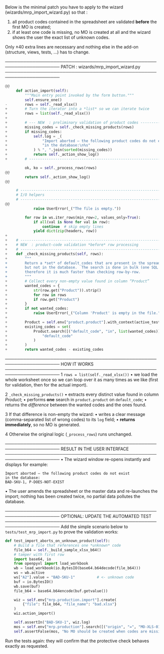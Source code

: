 Below is the minimal patch you have to apply to the wizard
(wizards/mrp_import_wizard.py) so that :

1. all product codes contained in the spreadsheet are validated **before**
   the first MO is created;
2. if at least one code is missing, no MO is created at all and the wizard
   shows the user the exact list of unknown codes.

Only ±40 extra lines are necessary and nothing else in the add-on
(structure, views, tests, …) has to change.

────────────────────────────────────────────────────────────────────
PATCH : wizards/mrp_import_wizard.py
────────────────────────────────────────────────────────────────────
```python
@@
     def action_import(self):
         """Main entry point invoked by the form button."""
         self.ensure_one()
-        rows = self._read_xlsx()
+        # Turn the iterator into a *list* so we can iterate twice
+        rows = list(self._read_xlsx())
+
+        # --- NEW  : preliminary validation of product codes -------------
+        missing_codes = self._check_missing_products(rows)
+        if missing_codes:
+            self.log = _(
+                "Import aborted — the following product codes do not exist "
+                "in the database:\n%s"
+            ) % ", ".join(sorted(missing_codes))
+            return self._action_show_log()
+        # ----------------------------------------------------------------

         ok, ko = self._process_rows(rows)
@@
         return self._action_show_log()
@@

     # ---------------------------------------------------------------------
     # I/O helpers
     # ---------------------------------------------------------------------
@@
             raise UserError(_("The file is empty."))

         for row in ws.iter_rows(min_row=2, values_only=True):
             if all(val is None for val in row):
                 continue  # skip empty lines
             yield dict(zip(headers, row))
+
+    # -----------------------------------------------------------------
+    # NEW  : product-code validation *before* row processing
+    # -----------------------------------------------------------------
+    def _check_missing_products(self, rows):
+        """
+        Return a *set* of default_codes that are present in the spreadsheet
+        but not in the database.  The search is done in bulk (one SQL query),
+        therefore it is much faster than checking row-by-row.
+        """
+        # Collect every non-empty value found in column “Product”
+        wanted_codes = {
+            str(row.get("Product")).strip()
+            for row in rows
+            if row.get("Product")
+        }
+        if not wanted_codes:
+            raise UserError(_("Column 'Product' is empty in the file."))
+
+        Product = self.env["product.product"].with_context(active_test=False)
+        existing_codes = set(
+            Product.search([("default_code", "in", list(wanted_codes))]).mapped(
+                "default_code"
+            )
+        )
+        return wanted_codes - existing_codes
```

────────────────────────────────────────────────────────────────────
HOW IT WORKS
────────────────────────────────────────────────────────────────────
1  `rows = list(self._read_xlsx())`
   • we load the whole worksheet once so we can loop over it as many times
   as we like (first for validation, then for the actual import).

2  `_check_missing_products()`
   • extracts every distinct value found in column *Product*;
   • performs **one** search in `product.product` on `default_code`;
   • returns the *difference* between the wanted codes and the ones found.

3  If that difference is non-empty the wizard:
   • writes a clear message (comma-separated list of wrong codes) to its
     `log` field;
   • **returns immediately**, so no MO is generated.

4  Otherwise the original logic (`_process_rows`) runs unchanged.

────────────────────────────────────────────────────────────────────
RESULT IN THE USER INTERFACE
────────────────────────────────────────────────────────────────────
• The wizard window re-opens instantly and displays for example:

    Import aborted — the following product codes do not exist
    in the database:
    BAD-SKU-1, P-DOES-NOT-EXIST

• The user amends the spreadsheet or the master data and re-launches the
  import; nothing has been created twice, no partial data pollutes the
  database.

────────────────────────────────────────────────────────────────────
OPTIONAL: UPDATE THE AUTOMATED TEST
────────────────────────────────────────────────────────────────────
Add the simple scenario below to `tests/test_mrp_import.py` to prove the
validation works:

```python
def test_import_aborts_on_unknown_product(self):
    # Build a file that references one *unknown* code
    file_b64 = self._build_sample_xlsx_b64()
    # tamper with first row
    import base64, io
    from openpyxl import load_workbook
    wb = load_workbook(io.BytesIO(base64.b64decode(file_b64)))
    ws = wb.active
    ws["A2"].value = "BAD-SKU-1"          # <- unknown code
    buf = io.BytesIO()
    wb.save(buf)
    file_b64 = base64.b64encode(buf.getvalue())

    wiz = self.env["mrp.production.import"].create(
        {"file": file_b64, "file_name": "bad.xlsx"}
    )
    wiz.action_import()

    self.assertIn("BAD-SKU-1", wiz.log)
    mos = self.env["mrp.production"].search([("origin", "=", "MO-XLS-01")])
    self.assertFalse(mos, "No MO should be created when codes are missing")
```

Run the tests again: they will confirm that the protective check behaves
exactly as requested.
